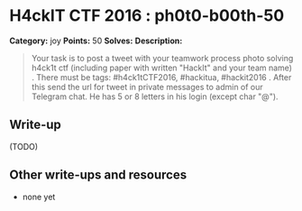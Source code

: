 # H4ckIT CTF 2016 : ph0t0-b00th-50

**Category:** joy
**Points:** 50
**Solves:**
**Description:**

> Your task is to post a tweet with your teamwork process photo solving h4ck1t ctf (including paper with written "HackIt" and your team name) . There must be tags: #h4ck1tCTF2016, #hackitua, #hackit2016 . After this send the url for tweet in private messages to admin of our Telegram chat. He has 5 or 8 letters in his login (except char "@").

## Write-up

(TODO)

## Other write-ups and resources

* none yet
